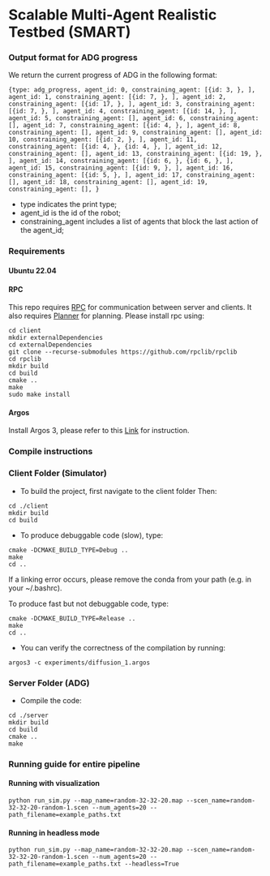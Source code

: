 # Scalable Multi-Agent Realistic Testbed (SMART)

### Output format for ADG progress
We return the current progress of ADG in the following format:
```
{type: adg_progress, agent_id: 0, constraining_agent: [{id: 3, }, ], agent_id: 1, constraining_agent: [{id: 7, }, ], agent_id: 2, constraining_agent: [{id: 17, }, ], agent_id: 3, constraining_agent: [{id: 7, }, ], agent_id: 4, constraining_agent: [{id: 14, }, ], agent_id: 5, constraining_agent: [], agent_id: 6, constraining_agent: [], agent_id: 7, constraining_agent: [{id: 4, }, ], agent_id: 8, constraining_agent: [], agent_id: 9, constraining_agent: [], agent_id: 10, constraining_agent: [{id: 2, }, ], agent_id: 11, constraining_agent: [{id: 4, }, {id: 4, }, ], agent_id: 12, constraining_agent: [], agent_id: 13, constraining_agent: [{id: 19, }, ], agent_id: 14, constraining_agent: [{id: 6, }, {id: 6, }, ], agent_id: 15, constraining_agent: [{id: 9, }, ], agent_id: 16, constraining_agent: [{id: 5, }, ], agent_id: 17, constraining_agent: [], agent_id: 18, constraining_agent: [], agent_id: 19, constraining_agent: [], }
```

- type indicates the print type;
- agent_id is the id of the robot;
- constraining_agent includes a list of agents that block the last action of the agent_id;



### Requirements

#### Ubuntu 22.04

#### RPC
This repo requires [RPC](https://github.com/rpclib/rpclib) for communication
between server and clients.
It also requires [Planner](https://github.com/lunjohnzhang/MAPF-LNS2) for planning.
Please install rpc using:
```angular2html
cd client
mkdir externalDependencies
cd externalDependencies
git clone --recurse-submodules https://github.com/rpclib/rpclib
cd rpclib
mkdir build
cd build
cmake ..
make
sudo make install
```

#### Argos
Install Argos 3, please refer to this [Link](https://www.argos-sim.info/core.php) for instruction.


### Compile instructions
### Client Folder (Simulator)
- To build the project, first navigate to the client folder Then: 
```
cd ./client
mkdir build
cd build
```

- To produce debuggable code (slow), type:

```angular2html
cmake -DCMAKE_BUILD_TYPE=Debug ..
make
cd ..
```

If a linking error occurs, please remove the conda from your path (e.g. in your ~/.bashrc).

To produce fast but not debuggable code, type:
```angular2html
cmake -DCMAKE_BUILD_TYPE=Release ..
make
cd ..
```

- You can verify the correctness of the compilation by running: 
```angular2html
argos3 -c experiments/diffusion_1.argos
```

### Server Folder (ADG)
- Compile the code:
```angular2html
cd ./server
mkdir build
cd build
cmake ..
make
```

### Running guide for entire pipeline

#### Running with visualization
```
python run_sim.py --map_name=random-32-32-20.map --scen_name=random-32-32-20-random-1.scen --num_agents=20 --path_filename=example_paths.txt
```

#### Running in headless mode
```
python run_sim.py --map_name=random-32-32-20.map --scen_name=random-32-32-20-random-1.scen --num_agents=20 --path_filename=example_paths.txt --headless=True
```
